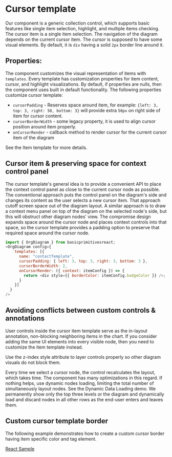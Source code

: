 # Cursor template
Our component is a generic collection control, which supports basic features like single item selection, highlight, and multiple items checking. 
The cursor item is a single item selection. The navigation of the diagram depends on the current cursor item. The cursor is supposed to have some visual elements. By default, it is `div` having a solid `2px` border line around it. 

## Properties:
The component customizes the visual representation of items with `templates`. Every template has customization properties for item content, cursor, and highlight visualizations. By default, if properties are nulls, then the component uses built in default functionality. The following properties customize cursor template:
* `cursorPadding` - Reserves space around item, for example: `{left: 3, top: 3, right: 50, bottom: 3}` will provide extra `50px` on right side of item for cursor content.
* `cursorBorderWidth` - some legacy property, it is used to align cursor position around item properly.
* `onCursorRender` - callback method to render cursor for the  current cursor item of the diagram

See the Item template for more details.

## Cursor item & preserving space for context control panel
The cursor template's general idea is to provide a convenient API to place the context control panel as close to the current cursor node as possible. The conventional approach puts the control panel on the diagram's side and changes its content as the user selects a new cursor item. That approach cutoff screen space out of the diagram layout. A similar approach is to draw a context menu panel on top of the diagram on the selected node's side, but this will obstruct other diagram nodes' view. The compromise design expands space around the cursor node and places context controls into that space, so the cursor template provides a padding option to preserve that required space around the cursor node.

```JavaScript
import { OrgDiagram } from basicprimitivesreact;
<OrgDiagram config={
    templates: [{
      name: "contactTemplate",
      cursorPadding: { left: 3, top: 3, right: 3, bottom: 3 },
      cursorBorderWidth: 2,
      onCursorRender: ({ context: itemConfig }) => {
        return <div style={{ borderColor: itemConfig.badgeColor }} />;
      }
    }]
  }
/>
```

## Avoiding conflicts between custom controls & annotations
User controls inside the cursor item template serve as the in-layout annotation, non-blocking neighboring items in the chart. If you consider adding the same UI elements into every visible node, then you need to customize the item template instead. 

Use the z-index style attribute to layer controls properly so other diagram visuals do not block them.

Every time we select a cursor node, the control recalculates the layout, which takes time. The component has many optimizations in this regard. If nothing helps, use dynamic nodes loading, limiting the total number of simultaneously layout nodes.  See the Dynamic Data Loading demo. We permanently show only the top three levels or the diagram and dynamically load and discard nodes in all other rows as the end-user enters and leaves them.

## Custom cursor template border
The following example demonstrates how to create a custom cursor border having item specific color and tag element.

[React Sample](../src/components/Samples/CursorTemplate.js)

